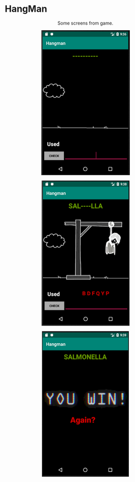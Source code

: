 # HangMan

<p align="center"> Some screens from game.</p>

<p align="center"><img src="https://github.com/albi23/Mobile-applications/blob/master/Hangman/app/Screens/ss1.png"></p>
<p align="center"><img src="https://github.com/albi23/Mobile-applications/blob/master/Hangman/app/Screens/ss2.png"></p>
<p align="center"><img src="https://github.com/albi23/Mobile-applications/blob/master/Hangman/app/Screens/ss3.png"></p>
